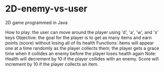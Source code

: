 # 2D-enemy-vs-user
2D game programmed in Java

How to play: the user can move around the player using 'd', 'a', 'w', and 's' keys
Objective: the goal for the player is to get as many items and earn points (score) without losing all of its health
Functions: items will appear one at a time randomly as the player collects them; the player gets a grace time when it collides an enemy before the player loses health again
Note: Health will decrement by 10 if the player collides with an enemy. Score will increment by 10 if the player collects an item.

